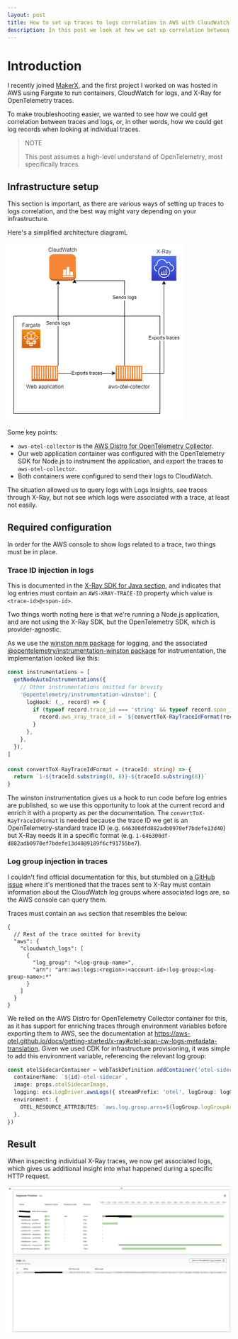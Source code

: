 ```yaml
---
layout: post
title: How to set up traces to logs correlation in AWS with CloudWatch and X-Ray
description: In this post we look at how we set up correlation between CloudWatch logs and X-Ray traces
---
```


# Introduction

I recently joined [MakerX](https://makerx.com.au), and the first project I worked on was hosted in AWS using Fargate to run containers, CloudWatch for logs, and X-Ray for OpenTelemetry traces.

To make troubleshooting easier, we wanted to see how we could get correlation between traces and logs, or, in other words, how we could get log records when looking at individual traces.

> NOTE
>
> This post assumes a high-level understand of OpenTelemetry, most specifically traces.

## Infrastructure setup

This section is important, as there are various ways of setting up traces to logs correlation, and the best way might vary depending on your infrastructure.

Here's a simplified architecture diagramL

![Architecture diagram of AWS infrastructure](/public/images/posts/2023-05-15-aws-traces-to-logs-correlation/diagram.png)

Some key points:

- `aws-otel-collector` is the [AWS Distro for OpenTelemetry Collector](https://aws-observability.github.io/aws-otel-collector/).
- Our web application container was configured with the OpenTelemetry SDK for Node.js to instrument the application, and export the traces to `aws-otel-collector`.
- Both containers were configured to send their logs to CloudWatch.

The situation allowed us to query logs with Logs Insights, see traces through X-Ray, but not see which logs were associated with a trace, at least not easily.

## Required configuration

In order for the AWS console to show logs related to a trace, two things must be in place.

### Trace ID injection in logs

This is documented in the [X-Ray SDK for Java section](https://docs.aws.amazon.com/xray/latest/devguide/xray-sdk-java-configuration.html#xray-sdk-java-configuration-logging), and indicates that log entries must contain an `AWS-XRAY-TRACE-ID` property which value is `<trace-id>@<span-id>`.

Two things worth noting here is that we're running a Node.js application, and are not using the X-Ray SDK, but the OpenTelemetry SDK, which is provider-agnostic.

As we use the [winston npm package](https://www.npmjs.com/package/winston) for logging, and the associated [@opentelemetry/instrumentation-winston package](https://www.npmjs.com/package/@opentelemetry/instrumentation-winston) for instrumentation, the implementation looked like this:

```ts
const instrumentations = [
  getNodeAutoInstrumentations({
    // Other instrumentations omitted for brevity
    '@opentelemetry/instrumentation-winston': {
      logHook: (_, record) => {
        if (typeof record.trace_id === 'string' && typeof record.span_id === 'string') {
          record.aws_xray_trace_id = `${convertToX-RayTraceIdFormat(record.trace_id)}@${record.span_id}`
        }
      },
    },
  }),
]

const convertToX-RayTraceIdFormat = (traceId: string) => {
  return `1-${traceId.substring(0, 8)}-${traceId.substring(8)}`
}
```

The winston instrumentation gives us a hook to run code before log entries are published, so we use this opportunity to look at the current record and enrich it with a property as per the documentation.
The `convertToX-RayTraceIdFormat` is needed because the trace ID we get is an OpenTelemetry-standard trace ID (e.g. `646300dfd882adb0970ef7bdefe13d40`) but X-Ray needs it in a specific format (e.g. `1-646300df-d882adb0970ef7bdefe13d40@9189f6cf91755be7`).

### Log group injection in traces

I couldn't find official documentation for this, but stumbled on [a GitHub issue](https://github.com/aws-observability/aws-otel-collector/issues/1766#issuecomment-1397940419) where it's mentioned that the traces sent to X-Ray must contain information about the CloudWatch log groups where associated logs are, so the AWS console can query them.

Traces must contain an `aws` section that resembles the below:

```jsonc
{
  // Rest of the trace omitted for brevity
  "aws": {
    "cloudwatch_logs": [
      {
        "log_group": "<log-group-name>",
        "arn": "arn:aws:logs:<region>:<account-id>:log-group:<log-group-name>:*"
      }
    ]
  }
}
```

We relied on the AWS Distro for OpenTelemetry Collector container for this, as it has support for enriching traces through environment variables before exporting them to AWS, see the documentation at <https://aws-otel.github.io/docs/getting-started/x-ray#otel-span-cw-logs-metadata-translation>.
Given we used CDK for infrastructure provisioning, it was simple to add this environment variable, referencing the relevant log group:

```ts
const otelSidecarContainer = webTaskDefinition.addContainer('otel-sidecar', {
  containerName: `${id}-otel-sidecar`,
  image: props.otelSidecarImage,
  logging: ecs.LogDriver.awsLogs({ streamPrefix: 'otel', logGroup: logGroup }),
  environment: {
    OTEL_RESOURCE_ATTRIBUTES: `aws.log.group.arns=${logGroup.logGroupArn}`,
  },
})
```

## Result

When inspecting individual X-Ray traces, we now get associated logs, which gives us additional insight into what happened during a specific HTTP request.

![Screenshot of an X-Ray trace page showing associated logs entries from CloudWatch](/public/images/posts/2023-05-15-aws-traces-to-logs-correlation/result.png)
